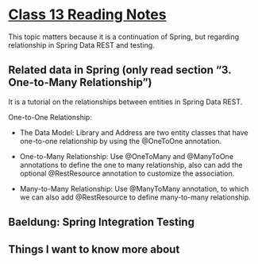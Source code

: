 # [Class 13 Reading Notes](https://github.com/snur206/reading-notes/blob/main/401/class13notes.md)

This topic matters because it is a continuation of Spring, but regarding relationship in Spring Data REST and testing. 

## Related data in Spring (only read section “3. One-to-Many Relationship”)

It is a tutorial on the relationships between entities in Spring Data REST. 

One-to-One Relationship: 

- The Data Model: Library and Address are two entity classes that have one-to-one relationship by using the @OneToOne annotation.

- One-to-Many Relationship: Use @OneToMany and @ManyToOne annotations to define the one to many relationship, also can add the optional @RestResource annotation to customize the association.

- Many-to-Many Relationship: Use @ManyToMany annotation, to which we can also add @RestResource to define many-to-many relationship.

## Baeldung: Spring Integration Testing



## Things I want to know more about

